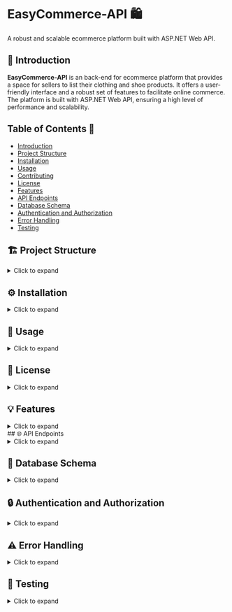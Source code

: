 # EasyCommerce-API 🛍️
A robust and scalable ecommerce platform built with ASP.NET Web API.

## 📖 Introduction

**EasyCommerce-API** is an back-end for ecommerce platform that provides a space for sellers to list their clothing and shoe products. It offers a user-friendly interface and a robust set of features to facilitate online commerce. The platform is built with ASP.NET Web API, ensuring a high level of performance and scalability.

## Table of Contents 📑
- [Introduction](#-introduction)
- [Project Structure](#-project-structure)
- [Installation](#-installation)
- [Usage](#-usage)
- [Contributing](#-contributing)
- [License](#-license)
- [Features](#-features)
- [API Endpoints](#-api-endpoints)
- [Database Schema](#-database-schema)
- [Authentication and Authorization](#-authentication-and-authorization)
- [Error Handling](#-error-handling)
- [Testing](#-testing)


## 🏗️ Project Structure
<details>
<summary>Click to expand</summary>

The project has the following structure:

- **Root Directory**
    - **Dependencies**: Contains third-party libraries and NuGet packages used by the project.
    - **Properties**: Stores configuration files for the project.
    - **Config**: Holds additional configuration files specific to the application's logic.
    - **Controllers**: Contains the C# classes responsible for handling API requests and responses.
    - **Data**: Houses the data access layer of the application.
    - **Hubs**: Contains SignalR hubs if the application uses real-time communication features.
    - **Middleware**: Holds custom middleware components that intercept and process HTTP requests before they reach the controllers.
    - **Models**: Stores the C# classes representing the data models used by the application.
    - **RequestHelpers**: Contains helper classes for processing and validating API request data.
    - **Services**: Holds the application's core business logic, implemented as reusable services.
    - **.env.dev**: Stores environment variables specific to the development environment.
    - **appsettings.json**: Contains the main application configuration settings.
    - **appsettings.Development.json**: Overrides or augments appsettings.json with development-specific settings.
    - **Dockerfile**: Specifies the instructions for building a Docker image for the application.
    - **Program.cs**: The main entry point of the application.

- **Subdirectory (C# Lib)**
    - **Dependencies**: Holds external libraries for this sub-project.
    - **Env.cs**: Defines environment variables specific to this sub-project.

</details>

## ⚙️ Installation
<details>
<summary>Click to expand</summary>

To install and run the project, you have two options:
1. **Using Docker Compose**
```bash
docker-compose up --build
```
This will build the Docker images and start the services, including the PostgreSQL container.

2. **Locally without Docker**
Before building the project, you might want to run
```bash
dotnet restore
dotnet run
```
Change the `DB_CONNECTION_STRING` in the `appsettings.Development.json` file to point to your local PostgreSQL database.

</details>

## 🚀 Usage
<details>
<summary>Click to expand</summary>

To use the EasyCommerce-API, follow these steps:

1. **Start the Application**: If you're using Docker, run `docker-compose up --build` in the terminal from the root directory of the project. If you're running the project locally, use `dotnet run` from the terminal or start the project from your IDE.

2. **Access the API**: The API will be accessible at `http://localhost:5000`. You can use tools like Postman or curl to send HTTP requests to the API.

3. **API Endpoints**: Refer to the [API Endpoints](#-api-endpoints) section for details on the available endpoints and their functionality.

4. **Authentication**: Some endpoints may require authentication. Refer to the [Authentication and Authorization](#-authentication-and-authorization) section for details on how to authenticate.

Remember to replace the `DB_CONNECTION_STRING` in the `appsettings.Development.json` file with your local PostgreSQL database connection string if you're running the project locally.

</details>

## 📄 License
<details>
<summary>Click to expand</summary>

Information about the project's license.

</details>

## 💡 Features
<details>
<summary>Click to expand</summary>

The EasyCommerce-API provides a wide range of features to facilitate online commerce. Here are the main features:

- 🚀 **User Management**: Admins can manage users, including banning/unbanning users, handling user upgrade requests, and changing user roles.

- 🔒 **Authentication**: Users can register, login, change their email or password, and refresh their tokens. The API also provides a way to validate tokens.

- 🏷️ **Category Management**: Users can create, read, update, and delete product categories.

- 🎨 **Collection and Billboard Management**: Users can manage collections and their associated billboards.

- 🛒 **Cart and Order Management**: Customers can manage their shopping cart, confirm their cart to place an order, and view their orders.

- ⭐ **Product Reviews**: Customers can review products.

- 🧾 **Seller Management**: Sellers can view their orders.

- 🏪 **Store Management**: Sellers can manage their stores.

- 📦 **Product Management**: Users can create, read, update, and delete products.

- 📊 **Product Stock Management**: Each product, specific to color and size, has a separate quantity. This allows for detailed stock management and availability tracking.

- 🖼️ **Image Management**: Each product color can have its own set of images. This allows customers to see the product in different colors and from various angles, enhancing the shopping experience.

</details>
## 🌐 API Endpoints
<details>
<summary>Click to expand</summary>

Description of the API endpoints and their functionality.

</details>

## 💾 Database Schema
<details>
<summary>Click to expand</summary>

Description of the database schema used in the project.

</details>

## 🔒 Authentication and Authorization
<details>
<summary>Click to expand</summary>

Description of how authentication and authorization is handled in the project.

</details>

## ⚠️ Error Handling
<details>
<summary>Click to expand</summary>

Description of how errors are handled in the project.

</details>

## 🧪 Testing
<details>
<summary>Click to expand</summary>

Description of how testing is done in the project.

</details>
